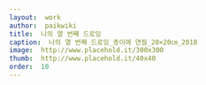```yaml
---
layout:  work
author:  paikwiki
title:  나의 열 번째 드로잉
caption:  나의 열 번째 드로잉_종이에 연필_20×20㎝_2018
image:  http://www.placehold.it/300x300
thumb:  http://www.placehold.it/40x40
order:  10
---
```

